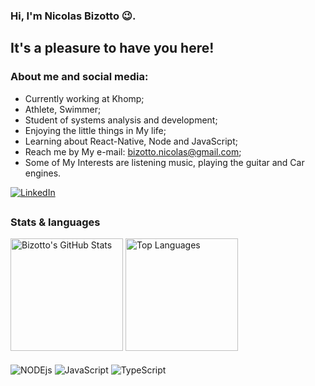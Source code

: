 ### Hi, I'm Nicolas Bizotto 😉.
## It's a pleasure to have you here!

### About me and social media:
- Currently working at Khomp;
- Athlete, Swimmer;
- Student of systems analysis and development;
- Enjoying the little things in My life;
- Learning about React-Native, Node and JavaScript;
- Reach me by My e-mail: bizotto.nicolas@gmail.com;
- Some of My Interests are listening music, playing the guitar and Car engines.

[![LinkedIn](https://img.shields.io/badge/LinkedIn-0077B5?style=for-the-badge&logo=linkedin&logoColor=white)](https://www.linkedin.com/in/nicolas-ian-bizotto-410388208/)
##

### Stats & languages
<div style= "display: inline_block">
<img height="180em" alt="Bizotto's GitHub Stats" src="https://github-readme-stats.vercel.app/api?username=Bizotto&show_icons=true&theme=highcontrast&count_private=false">
<img height="180em" alt="Top Languages" src="https://github-readme-stats.vercel.app/api/top-langs/?username=Bizotto&layout=compact&langs_count=5&theme=highcontrast">
</div>

<div style= "display: inline_block"><br/>
<img align="center" alt="NODEjs" src="https://img.shields.io/badge/Node.js-43853D?style=for-the-badge&logo=node.js&logoColor=white">
<img align="center" alt="JavaScript" src="https://img.shields.io/badge/JavaScript-323330?style=for-the-badge&logo=javascript&logoColor=F7DF1E">
<img align="center" alt="TypeScript" src="https://img.shields.io/badge/TypeScript-007ACC?style=for-the-badge&logo=typescript&logoColor=white">
</div>
